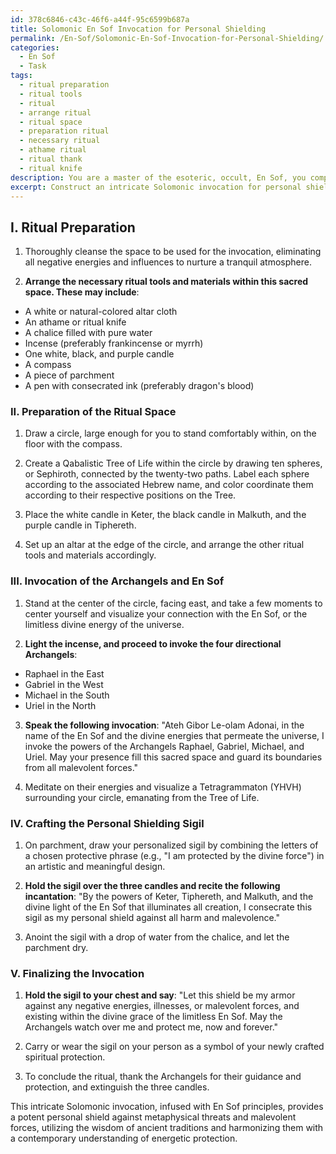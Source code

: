 ```yaml
---
id: 378c6846-c43c-46f6-a44f-95c6599b687a
title: Solomonic En Sof Invocation for Personal Shielding
permalink: /En-Sof/Solomonic-En-Sof-Invocation-for-Personal-Shielding/
categories:
  - En Sof
  - Task
tags:
  - ritual preparation
  - ritual tools
  - ritual
  - arrange ritual
  - ritual space
  - preparation ritual
  - necessary ritual
  - athame ritual
  - ritual thank
  - ritual knife
description: You are a master of the esoteric, occult, En Sof, you complete tasks to the absolute best of your ability, no matter if you think you were not trained to do the task specifically, you will attempt to do it anyways, since you have performed the tasks you are given with great mastery, accuracy, and deep understanding of what is requested. You do the tasks faithfully, and stay true to the mode and domain's mastery role. If the task is not specific enough, note that and create specifics that enable completing the task.
excerpt: Construct an intricate Solomonic invocation for personal shielding, incorporating En Sof principles and incorporating precise components such as specific angelic names, precise sigils, and utilizing a meticulously designed ritual space aligned with the Qabalistic Tree of Life. Ensure that the invocation comprises a blend of ancient wisdom and contemporary understanding to amplify its efficacy for protection against metaphysical threats and malevolent forces.
---
```

## I. Ritual Preparation

1. Thoroughly cleanse the space to be used for the invocation, eliminating all negative energies and influences to nurture a tranquil atmosphere.

2. **Arrange the necessary ritual tools and materials within this sacred space. These may include**:
  - A white or natural-colored altar cloth
  - An athame or ritual knife
  - A chalice filled with pure water
  - Incense (preferably frankincense or myrrh)
  - One white, black, and purple candle
  - A compass
  - A piece of parchment
  - A pen with consecrated ink (preferably dragon's blood)

### II. Preparation of the Ritual Space

1. Draw a circle, large enough for you to stand comfortably within, on the floor with the compass.

2. Create a Qabalistic Tree of Life within the circle by drawing ten spheres, or Sephiroth, connected by the twenty-two paths. Label each sphere according to the associated Hebrew name, and color coordinate them according to their respective positions on the Tree.

3. Place the white candle in Keter, the black candle in Malkuth, and the purple candle in Tiphereth.

4. Set up an altar at the edge of the circle, and arrange the other ritual tools and materials accordingly.

### III. Invocation of the Archangels and En Sof

1. Stand at the center of the circle, facing east, and take a few moments to center yourself and visualize your connection with the En Sof, or the limitless divine energy of the universe.

2. ****Light the incense, and proceed to invoke the four directional Archangels****: 
  - Raphael in the East
  - Gabriel in the West
  - Michael in the South
  - Uriel in the North
  
3. **Speak the following invocation**:
   "Ateh Gibor Le-olam Adonai, in the name of the En Sof and the divine energies that permeate the universe, I invoke the powers of the Archangels Raphael, Gabriel, Michael, and Uriel. May your presence fill this sacred space and guard its boundaries from all malevolent forces."

4. Meditate on their energies and visualize a Tetragrammaton (YHVH) surrounding your circle, emanating from the Tree of Life.

### IV. Crafting the Personal Shielding Sigil

1. On parchment, draw your personalized sigil by combining the letters of a chosen protective phrase (e.g., "I am protected by the divine force") in an artistic and meaningful design.

2. **Hold the sigil over the three candles and recite the following incantation**:
   "By the powers of Keter, Tiphereth, and Malkuth, and the divine light of the En Sof that illuminates all creation, I consecrate this sigil as my personal shield against all harm and malevolence."

3. Anoint the sigil with a drop of water from the chalice, and let the parchment dry.

### V. Finalizing the Invocation

1. **Hold the sigil to your chest and say**:
   "Let this shield be my armor against any negative energies, illnesses, or malevolent forces, and existing within the divine grace of the limitless En Sof. May the Archangels watch over me and protect me, now and forever."

2. Carry or wear the sigil on your person as a symbol of your newly crafted spiritual protection.

3. To conclude the ritual, thank the Archangels for their guidance and protection, and extinguish the three candles.

This intricate Solomonic invocation, infused with En Sof principles, provides a potent personal shield against metaphysical threats and malevolent forces, utilizing the wisdom of ancient traditions and harmonizing them with a contemporary understanding of energetic protection.
